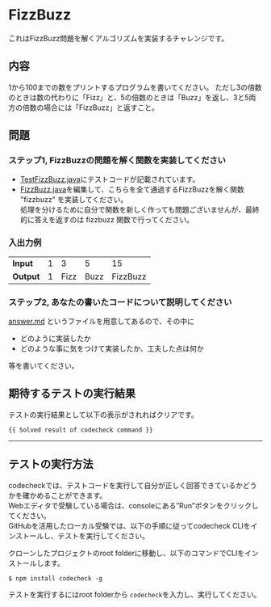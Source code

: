 # FizzBuzz
これはFizzBuzz問題を解くアルゴリズムを実装するチャレンジです。  

## 内容
1から100までの数をプリントするプログラムを書いてください。
ただし3の倍数のときは数の代わりに「Fizz」と、5の倍数のときは「Buzz」を返し、3と5両方の倍数の場合には「FizzBuzz」と返すこと。

## 問題
### ステップ1, FizzBuzzの問題を解く関数を実装してください
- [TestFizzBuzz.java](src/test/java/TestFizzBuzz.java)にテストコードが記載されています。
- [FizzBuzz.java](src/main/java/FizzBuzz.java)を編集して、こちらを全て通過するFizzBuzzを解く関数 "fizzbuzz" を実装してください。  
処理を分けるために自分で関数を新しく作っても問題ございませんが、最終的に答えを返すのは fizzbuzz 関数で行ってください。

### 入出力例

<table>
  <tr>
    <td><b>Input</b></td>
    <td>1</td>
    <td>3</td>
    <td>5</td>
    <td>15</td>
  </tr>
  <tr>
    <td><b>Output</b></td>
    <td>1</td>
    <td>Fizz</td>
    <td>Buzz</td>
    <td>FizzBuzz</td>
  </tr>
</table>

### ステップ2, あなたの書いたコードについて説明してください
[answer.md](./answer.md) というファイルを用意してあるので、その中に

- どのように実装したか
- どのような事に気をつけて実装したか、工夫した点は何か

等を書いてください。

## 期待するテストの実行結果
テストの実行結果として以下の表示がされればクリアです。

```
{{ Solved result of codecheck command }}
```

--- --- ---

## テストの実行方法
codecheckでは、テストコードを実行して自分が正しく回答できているかどうかを確かめることができます。  
Webエディタで受験している場合は、consoleにある”Run”ボタンをクリックしてください。  
GitHubを活用したローカル受験では、以下の手順に従ってcodecheck CLIをインストールし、テストを実行してください。  

クローンしたプロジェクトのroot folderに移動し、以下のコマンドでCLIをインストールします。
```
$ npm install codecheck -g
```

テストを実行するにはroot folderから `codecheck`を入力し、実行してください。
